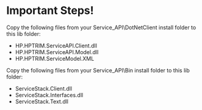 # Important Steps!
Copy the following files from your Service_API\DotNetClient install folder to this lib folder:
 - HP.HPTRIM.ServiceAPI.Client.dll
 - HP.HPTRIM.ServiceAPI.Model.dll
 - HP.HPTRIM.ServiceModel.XML
 
Copy the following files from your Service_API\Bin install folder to this lib folder:
 - ServiceStack.Client.dll
 - ServiceStack.Interfaces.dll
 - ServiceStack.Text.dll
 

